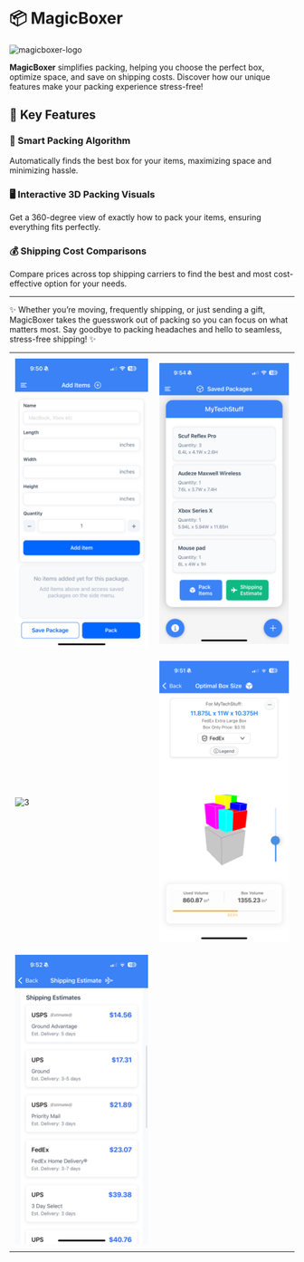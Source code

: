 # 📦 MagicBoxer

![magicboxer-logo](https://user-images.githubusercontent.com/107427242/203152605-efeeb449-2a52-49ea-8549-3a0418538e90.png)

**MagicBoxer** simplifies packing, helping you choose the perfect box, optimize space, and save on shipping costs. Discover how our unique features make your packing experience stress-free!

## 🚀 Key Features

### 🧠 Smart Packing Algorithm

Automatically finds the best box for your items, maximizing space and minimizing hassle.

### 🖥️ Interactive 3D Packing Visuals

Get a 360-degree view of exactly how to pack your items, ensuring everything fits perfectly.

### 💰 Shipping Cost Comparisons

Compare prices across top shipping carriers to find the best and most cost-effective option for your needs.

---

✨ Whether you’re moving, frequently shipping, or just sending a gift, MagicBoxer takes the guesswork out of packing so you can focus on what matters most. Say goodbye to packing headaches and hello to seamless, stress-free shipping! ✨

<table>
  <tr>
    <td style="padding: 10px;"><img src="/demo/1.PNG" alt="1" width="400"/></td>
    <td style="padding: 10px;"><img src="/demo/2.PNG" alt="2" width="400"/></td>
  </tr>
  <tr>
    <td style="padding: 10px;"><img src="/demo/3.jpeg" alt="3" width="400"/></td>
    <td style="padding: 10px;"><img src="/demo/4.PNG" alt="4" width="400"/></td>
  </tr>
  <tr>
    <td style="padding: 10px;"><img src="/demo/5.PNG" alt="5" width="400"/></td>
  </tr>
</table>
